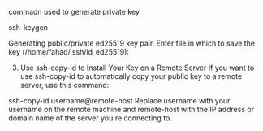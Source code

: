 commadn used to generate private key 

ssh-keygen


Generating public/private ed25519 key pair.
Enter file in which to save the key (/home/fahad/.ssh/id_ed25519):


3. Use ssh-copy-id to Install Your Key on a Remote Server
If you want to use ssh-copy-id to automatically copy your public key to a remote server, use this command:

ssh-copy-id username@remote-host
Replace username with your username on the remote machine and remote-host with the IP address or domain name of the server you're connecting to.

